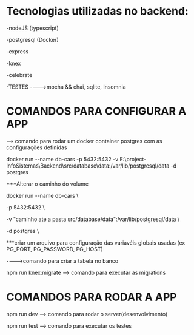 # Tecnologias utilizadas no backend:

-nodeJS (typescript)

-postgresql (Docker)

-express

-knex

-celebrate

-TESTES ---->mocha && chai, sqlite, Insomnia


# COMANDOS PARA CONFIGURAR A APP

--> comando para rodar um docker container postgres com as configurações definidas

docker run --name db-cars -p 5432:5432 -v E:\project-InfoSistemas\Backend\src\database\data:/var/lib/postgresql/data -d postgres

***Alterar o caminho do volume

docker run --name db-cars \

-p 5432:5432  \

-v "caminho ate a pasta src/database/data":/var/lib/postgresql/data  \

-d postgres \


***criar um arquivo para configuração das variavéis globais usadas (ex PG_PORT, PG_PASSWORD, PG_HOST)


---->comando para criar a tabela no banco

npm run knex:migrate --> comando para executar as migrations


# COMANDOS PARA RODAR A APP

npm run dev --> comando para rodar o server(desenvolvimento)

npm run test --> comando para executar os testes
